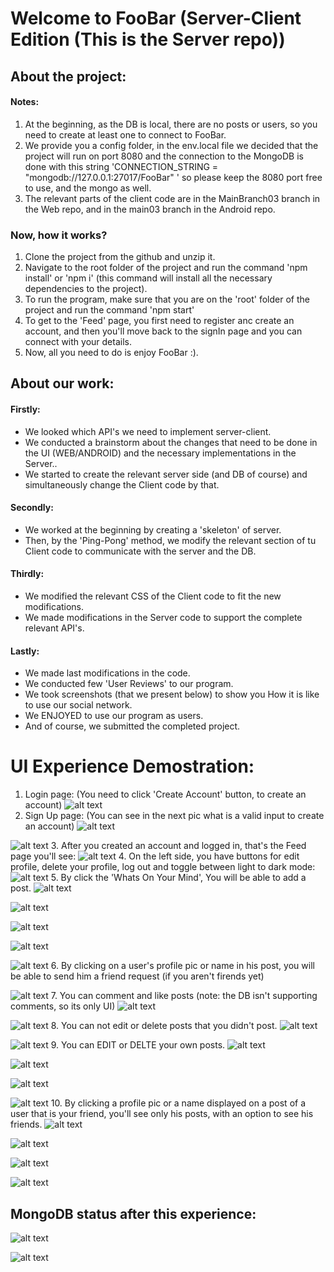 # Welcome to FooBar (Server-Client Edition (This is the Server repo))

## About the project:

#### Notes: 
1. At the beginning, as the DB is local, there are no posts or users, so you need to create at least one to connect to FooBar.
2. We provide you a config folder, in the env.local file we decided that the project will run on port 8080 and the connection to the MongoDB is done with this string 'CONNECTION_STRING = "mongodb://127.0.0.1:27017/FooBar"
' so please keep the 8080 port free to use, and the mongo as well.
3. The relevant parts of the client code are in the MainBranch03 branch in the Web repo, and in the main03 branch in the Android repo.

### Now, how it works?

1. Clone the project from the github and unzip it.
2. Navigate to the root folder of the project and run the command 'npm install' or 'npm i' (this command will install all the necessary dependencies to the project).
3. To run the program, make sure that you are on the 'root' folder of the project and run the command 'npm start'
4. To get to the 'Feed' page, you first need to register anc create an account, and then you'll move back to the signIn page and you can connect with your details.
5. Now, all you need to do is enjoy FooBar :).

## About our work:


#### Firstly:
- We looked which API's we need to implement server-client.
- We conducted a brainstorm about the changes that need to be done in the UI (WEB/ANDROID) and the necessary implementations in the Server..
- We started to create the relevant server side (and DB of course) and simultaneously change the Client code by that.

#### Secondly:
- We worked at the beginning by creating a 'skeleton' of server.
- Then, by the 'Ping-Pong' method, we modify the relevant section of tu Client code to communicate with the server and the DB.

#### Thirdly:
- We modified the relevant CSS of the Client code to fit the new modifications.
- We made modifications in the Server code to support the complete relevant API's.

#### Lastly:
- We made last modifications in the code.
- We conducted few 'User Reviews' to our program.
- We took screenshots (that we present below) to show you How it is like to use our social network.
- We ENJOYED to use our program as users.
- And of course, we submitted the completed project.


# UI Experience Demostration:
1. Login page: (You need to click 'Create Account' button, to create an account)
![alt text](<screenshotsUI/Screenshot 2024-03-11 152458.png>)
2. Sign Up page: (You can see in the next pic what is a valid input to create an account)
![alt text](<screenshotsUI/Screenshot 2024-03-11 152526.png>)

![alt text](<screenshotsUI/Screenshot 2024-03-11 152608.png>)
3. After you created an account and logged in, that's the Feed page you'll see:
![alt text](<screenshotsUI/Screenshot 2024-03-11 152813.png>)
4. On the left side, you have buttons for edit profile, delete your profile, log out and toggle between light to dark mode:
![alt text](<screenshotsUI/Screenshot 2024-03-11 152827.png>)
5. By click the 'Whats On Your Mind', You will be able to add a post.
![alt text](<screenshotsUI/Screenshot 2024-03-11 160558.png>) 

![alt text](<screenshotsUI/Screenshot 2024-03-11 160621.png>)

![alt text](<screenshotsUI/Screenshot 2024-03-11 153006.png>)

![alt text](<screenshotsUI/Screenshot 2024-03-11 153101.png>)

![alt text](<screenshotsUI/Screenshot 2024-03-11 153122.png>)
6. By clicking on a user's profile pic or name in his post, you will be able to send him a friend request (if you aren't firends yet)

![alt text](<screenshotsUI/Screenshot 2024-03-11 153135.png>)
7. You can comment and like posts (note: the DB isn't supporting comments, so its only UI)
![alt text](<screenshotsUI/Screenshot 2024-03-11 153237.png>)

![alt text](<screenshotsUI/Screenshot 2024-03-11 153354.png>)
8. You can not edit or delete posts that you didn't post.
![alt text](<screenshotsUI/Screenshot 2024-03-11 153418.png>)

![alt text](<screenshotsUI/Screenshot 2024-03-11 153435.png>)
9. You can EDIT or DELTE your own posts.
![alt text](<screenshotsUI/Screenshot 2024-03-11 153456.png>)

![alt text](<screenshotsUI/Screenshot 2024-03-11 153521.png>)

![alt text](<screenshotsUI/Screenshot 2024-03-11 153623.png>)

![alt text](<screenshotsUI/Screenshot 2024-03-11 153638.png>)
10. By clicking a profile pic or a name displayed on a post of a user that is your friend, you'll see only his posts, with an option to see his friends.
![alt text](<screenshotsUI/Screenshot 2024-03-11 153652.png>)

![alt text](<screenshotsUI/Screenshot 2024-03-11 153705.png>)

![alt text](<screenshotsUI/Screenshot 2024-03-11 153725.png>)

![alt text](<screenshotsUI/Screenshot 2024-03-11 153750.png>)

## MongoDB status after this experience:

![alt text](<screenshotsUI/Screenshot 2024-03-11 154352.png>)

![alt text](<screenshotsUI/Screenshot 2024-03-11 154407.png>)
























